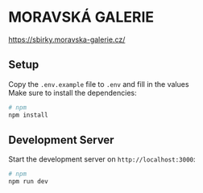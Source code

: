 # MORAVSKÁ GALERIE
https://sbirky.moravska-galerie.cz/

## Setup

Copy the `.env.example` file to `.env` and fill in the values \
Make sure to install the dependencies:

```bash
# npm
npm install
```

## Development Server

Start the development server on `http://localhost:3000`:

```bash
# npm
npm run dev
```

